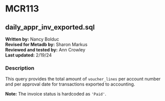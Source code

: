 # MCR113  
## daily_appr_inv_exported.sql  

**Written by:** Nancy Bolduc  
**Revised for Metadb by:** Sharon Markus  
**Reviewed and tested by:** Ann Crowley  
**Last updated:** 2/19/24  

### Description  
This query provides the total amount of `voucher_lines` per account number and per approval date 
for transactions exported to accounting.  

**Note:** The invoice status is hardcoded as `'Paid'`. 
